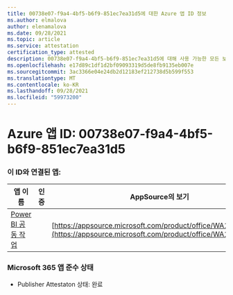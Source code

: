 ```yaml
---
title: 00738e07-f9a4-4bf5-b6f9-851ec7ea31d5에 대한 Azure 앱 ID 정보
ms.author: elmalova
author: elenamalova
ms.date: 09/28/2021
ms.topic: article
ms.service: attestation
certification_type: attested
description: 00738e07-f9a4-4bf5-b6f9-851ec7ea31d5에 대해 사용 가능한 모든 보안 및 규정 준수 정보입니다.
ms.openlocfilehash: e17d89c1df1d2bf09093319d5de8fb9135eb007e
ms.sourcegitcommit: 3ac3366e04e24db2d12183ef212738d5b599f553
ms.translationtype: MT
ms.contentlocale: ko-KR
ms.lasthandoff: 09/28/2021
ms.locfileid: "59973200"
---
```

# <a name="azure-app-id-00738e07-f9a4-4bf5-b6f9-851ec7ea31d5"></a>Azure 앱 ID: 00738e07-f9a4-4bf5-b6f9-851ec7ea31d5


### <a name="apps-associated-with-this-id"></a>이 ID와 연결된 앱:
| **앱 이름** | **인증** | **AppSource의 보기** |
|--------------|---------------|-----------------------|
| [Power BI 공동 작업](https://docs.microsoft.com/microsoft-365-app-certification/forward/WA104380739) |  | [https://appsource.microsoft.com/product/office/WA104380739](https://appsource.microsoft.com/product/office/WA104380739) |

### <a name="microsoft-365-app-compliance-status"></a>Microsoft 365 앱 준수 상태
- Publisher Attestaton 상태: 완료
